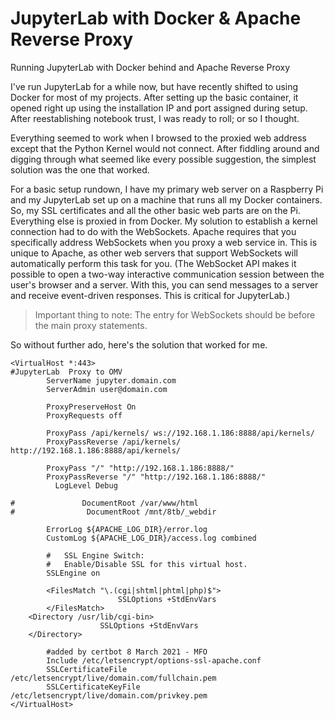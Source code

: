 # JupyterLab with Docker & Apache Reverse Proxy
Running JupyterLab with Docker behind and Apache Reverse Proxy

I've run JupyterLab for a while now, but have recently shifted to using Docker for most of my projects. After setting up the basic container, it opened right up using the installation IP and port assigned during setup. After reestablishing notebook trust, I was ready to roll; or so I thought.  

Everything seemed to work when I browsed to the proxied web address except that the Python Kernel would not connect. After fiddling around and digging through what seemed like every possible suggestion, the simplest solution was the one that worked.  

For a basic setup rundown, I have my primary web server on a Raspberry Pi and my JupyterLab set up on a machine that runs all my Docker containers. So, my SSL certificates and all the other basic web parts are on the Pi. Everything else is proxied in from Docker. My solution to establish a kernel connection had to do with the WebSockets. Apache requires that you specifically address WebSockets when you proxy a web service in. This is unique to Apache, as other web servers that support WebSockets will automatically perform this task for you. (The WebSocket API makes it possible to open a two-way interactive communication session between the user's browser and a server. With this, you can send messages to a server and receive event-driven responses. This is critical for JupyterLab.)  

> Important thing to note: The entry for WebSockets should be before the main proxy statements.  

So without further ado, here's the solution that worked for me.  
  
```
<VirtualHost *:443>
#JupyterLab  Proxy to OMV
        ServerName jupyter.domain.com
        ServerAdmin user@domain.com

        ProxyPreserveHost On
        ProxyRequests off

        ProxyPass /api/kernels/ ws://192.168.1.186:8888/api/kernels/
        ProxyPassReverse /api/kernels/ http://192.168.1.186:8888/api/kernels/

        ProxyPass "/" "http://192.168.1.186:8888/"
        ProxyPassReverse "/" "http://192.168.1.186:8888/"
          LogLevel Debug

#               DocumentRoot /var/www/html
#                DocumentRoot /mnt/8tb/_webdir

        ErrorLog ${APACHE_LOG_DIR}/error.log
        CustomLog ${APACHE_LOG_DIR}/access.log combined

        #   SSL Engine Switch:
        #   Enable/Disable SSL for this virtual host.
        SSLEngine on

        <FilesMatch "\.(cgi|shtml|phtml|php)$">
                        SSLOptions +StdEnvVars
        </FilesMatch>
    <Directory /usr/lib/cgi-bin>
                    SSLOptions +StdEnvVars
    </Directory>

        #added by certbot 8 March 2021 - MFO
        Include /etc/letsencrypt/options-ssl-apache.conf
        SSLCertificateFile /etc/letsencrypt/live/domain.com/fullchain.pem
        SSLCertificateKeyFile /etc/letsencrypt/live/domain.com/privkey.pem
</VirtualHost>
```
